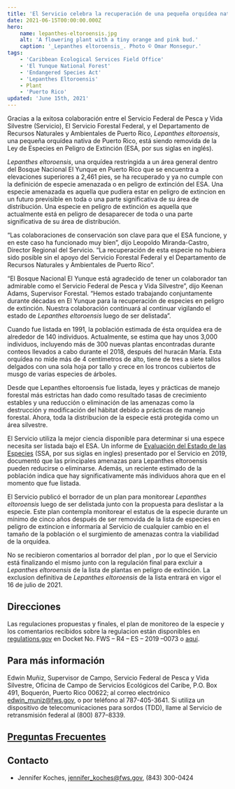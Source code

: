 ```yaml
---
title: 'El Servicio celebra la recuperación de una pequeña orquídea nativa de Puerto Rico al finalizar el proceso de delistar a Lepanthes eltoroensis de la Ley Federal de Especies en Peligro de Extincion'
date: 2021-06-15T00:00:00.000Z
hero:
    name: lepanthes-eltoroensis.jpg
    alt: 'A flowering plant with a tiny orange and pink bud.'
    caption: '_Lepanthes eltoroensis_. Photo © Omar Monsegur.'
tags:
    - 'Caribbean Ecological Services Field Office'
    - 'El Yunque National Forest'
    - 'Endangered Species Act'
    - 'Lepanthes Eltoroensis'
    - Plant
    - 'Puerto Rico'
updated: 'June 15th, 2021'
---
```

Gracias a la exitosa colaboración entre el Servicio Federal de Pesca y Vida Silvestre (Servicio), El Servicio Forestal Federal, y el Departamento de Recursos Naturales y Ambientales de Puerto Rico, _Lepanthes eltoroensis_, una pequeña orquídea nativa de Puerto Rico, está siendo removida de la Ley de Especies en Peligro de Extinción (ESA, por sus siglas en inglés).

_Lepanthes eltoroensis_, una orquídea restringida a un área general dentro del Bosque Nacional El Yunque en Puerto Rico que se encuentra a elevaciones superiores a 2,461 pies, se ha recuperado y ya no cumple con la definición de especie amenazada o en peligro de extinción del ESA. Una especie amenazada es aquella que pudiera estar en peligro de extincion en un futuro previsible en toda o una parte significativa de su área de distribución. Una especie en peligro de extinción es aquella que actualmente está en peligro de desaparecer de toda o una parte significativa de su área de distribución.

“Las colaboraciones de conservación son clave para que el ESA funcione, y en este caso ha funcionado muy bien”, dijo Leopoldo Miranda-Castro, Director Regional del Servicio. “La recuperación de esta especie no hubiera sido posible sin el apoyo del Servicio Forestal Federal y el Departamento de Recursos Naturales y Ambientales de Puerto Rico”.

“El Bosque Nacional El Yunque está agradecido de tener un colaborador tan admirable como el Servicio Federal de Pesca y Vida Silvestre”, dijo Keenan Adams, Supervisor Forestal. “Hemos estado trabajando conjuntamente durante décadas en El Yunque para la recuperación de especies en peligro de extinción. Nuestra colaboración continuará al continuar vigilando el estado de _Lepanthes eltoroensis_ luego de ser delistada”.

Cuando fue listada en 1991, la población estimada de ésta orquídea era de alrededor de 140 individuos. Actualmente, se estima que hay unos 3,000 individuos, incluyendo más de 300 nuevas plantas encontradas durante conteos llevados a cabo durante el 2018, después del huracán María. Esta orquídea no mide más de 4 centímetros de alto, tiene de tres a siete tallos delgados con una sola hoja por tallo y crece en los troncos cubiertos de musgo de varias especies de árboles.

Desde que Lepanthes eltoroensis fue listada, leyes y prácticas de manejo forestal más estrictas han dado como resultado tasas de crecimiento estables y una reducción o eliminación de las amenazas como la destrucción y modificación del hábitat debido a prácticas de manejo forestal. Ahora, toda la distribucion de la especie está protegida como un área silvestre.

El Servicio utiliza la mejor ciencia disponible para determinar si una espece necesita ser listada bajo el ESA. Un informe de [Evaluación del Estado de las Especies](https://ecos.fws.gov/ServCat/DownloadFile/168486) (SSA, por sus siglas en ingles) presentado por el Servicio en 2019, documentó que las principales amenazas para Lepanthes eltoroensis pueden reducirse o eliminarse. Además, un reciente estimado de la población indica que hay significativamente más individuos ahora que en el momento que fue listada.

El Servicio publicó el borrador de un plan para monitorear _Lepanthes eltoroensis_ luego de ser delistada junto con la propuesta para deslistar a la especie. Este plan contempla monitorear el estatus de la especie durante un mínimo de cinco años después de ser removida de la lista de especies en peligro de extincion e informaría al Servicio de cualquier cambio en el tamaño de la población o el surgimiento de amenazas contra la viabilidad de la orquídea.

No se recibieron comentarios al borrador del plan , por lo que el Servicio está finalizando el mismo junto con la regulación final para excluir a _Lepanthes eltoroensis_ de la lista de plantas en peligro de extinción. La exclusion definitiva de _Lepanthes eltoroensis_ de la lista entrará en vigor el 16 de julio de 2021.

## Direcciones

Las regulaciones propuestas y finales, el plan de monitoreo de la especie y los comentarios recibidos sobre la regulacion están disponibles en [regulations.gov](http://www.regulations.gov) en Docket No. FWS – R4 – ES – 2019 –0073 o [aquí](https://ecos.fws.gov).

## Para más información

Edwin Muñiz, Supervisor de Campo, Servicio Federal de Pesca y Vida Silvestre, Oficina de Campo de Servicios Ecológicos del Caribe, P.O. Box 491, Boquerón, Puerto Rico 00622; al correo electrónico [edwin_muniz@fws.gov](mailto:edwin_muniz@fws.gov), o por teléfono al 787-405-3641. Si utiliza un dispositivo de telecomunicaciones para sordos (TDD), llame al Servicio de retransmisión federal al (800) 877–8339.

## [Preguntas Frecuentes](/faq/preguntas-frecuentes-exclusión-de-lepanthes-eltoroensis/)

## Contacto

- Jennifer Koches, [jennifer_koches@fws.gov](mailto:jennifer_koches@fws.gov), (843) 300-0424
